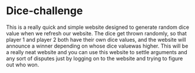 # Dice-challenge
This is a really quick and simple website  designed to generate random dice value when we refresh our website. The dice get thrown randomly,
so that player 1 and player 2 both have their own dice values, and the website will announce a winner depending on whose dice valuewas higher.
This will be a really neat website and you can use this website to settle arguments and any sort of disputes just by logging on to the website 
and trying to figure out who won.
